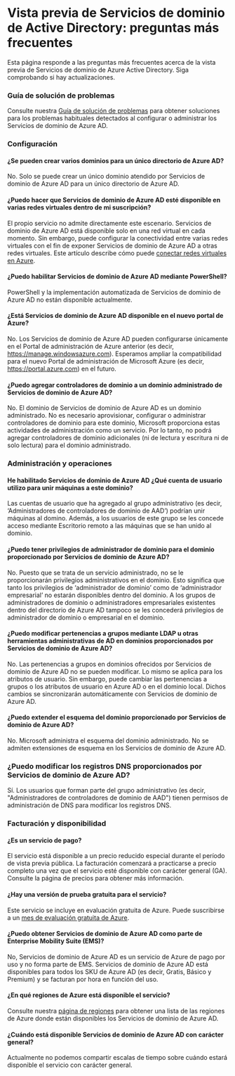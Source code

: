 <properties
	pageTitle="Vista previa de Servicios de dominio de Azure Active Directory: preguntas más frecuentes | Microsoft Azure"
	description="Preguntas más frecuentes sobre Servicios de dominio de Azure Active Directory"
	services="active-directory-ds"
	documentationCenter=""
	authors="mahesh-unnikrishnan"
	manager="stevenpo"
	editor="curtand"/>

<tags
	ms.service="active-directory-ds"
	ms.workload="identity"
	ms.tgt_pltfrm="na"
	ms.devlang="na"
	ms.topic="article"
	ms.date="01/26/2016"
	ms.author="maheshu"/>

# Vista previa de Servicios de dominio de Active Directory: preguntas más frecuentes

Esta página responde a las preguntas más frecuentes acerca de la vista previa de Servicios de dominio de Azure Active Directory. Siga comprobando si hay actualizaciones.

### Guía de solución de problemas
Consulte nuestra [Guía de solución de problemas](active-directory-ds-troubleshooting.md) para obtener soluciones para los problemas habituales detectados al configurar o administrar los Servicios de dominio de Azure AD.


### Configuración

#### ¿Se pueden crear varios dominios para un único directorio de Azure AD?
No. Solo se puede crear un único dominio atendido por Servicios de dominio de Azure AD para un único directorio de Azure AD.

#### ¿Puedo hacer que Servicios de dominio de Azure AD esté disponible en varias redes virtuales dentro de mi suscripción?
El propio servicio no admite directamente este escenario. Servicios de dominio de Azure AD está disponible solo en una red virtual en cada momento. Sin embargo, puede configurar la conectividad entre varias redes virtuales con el fin de exponer Servicios de dominio de Azure AD a otras redes virtuales. Este artículo describe cómo puede [conectar redes virtuales en Azure](../vpn-gateway/virtual-networks-configure-vnet-to-vnet-connection.md).

#### ¿Puedo habilitar Servicios de dominio de Azure AD mediante PowerShell?
PowerShell y la implementación automatizada de Servicios de dominio de Azure AD no están disponible actualmente.

#### ¿Está Servicios de dominio de Azure AD disponible en el nuevo portal de Azure?
No. Los Servicios de dominio de Azure AD pueden configurarse únicamente en el Portal de administración de Azure anterior (es decir, https://manage.windowsazure.com). Esperamos ampliar la compatibilidad para el nuevo Portal de administración de Microsoft Azure (es decir, https://portal.azure.com) en el futuro.

#### ¿Puedo agregar controladores de dominio a un dominio administrado de Servicios de dominio de Azure AD?
No. El dominio de Servicios de dominio de Azure AD es un dominio administrado. No es necesario aprovisionar, configurar o administrar controladores de dominio para este dominio, Microsoft proporciona estas actividades de administración como un servicio. Por lo tanto, no podrá agregar controladores de dominio adicionales (ni de lectura y escritura ni de solo lectura) para el dominio administrado.


### Administración y operaciones

#### He habilitado Servicios de dominio de Azure AD ¿Qué cuenta de usuario utilizo para unir máquinas a este dominio?
Las cuentas de usuario que ha agregado al grupo administrativo (es decir, ‘Administradores de controladores de dominio de AAD’) podrían unir máquinas al domino. Además, a los usuarios de este grupo se les concede acceso mediante Escritorio remoto a las máquinas que se han unido al dominio.

#### ¿Puedo tener privilegios de administrador de dominio para el dominio proporcionado por Servicios de dominio de Azure AD?
No. Puesto que se trata de un servicio administrado, no se le proporcionarán privilegios administrativos en el dominio. Esto significa que tanto los privilegios de ‘administrador de dominio’ como de ‘administrador empresarial’ no estarán disponibles dentro del dominio. A los grupos de administradores de dominio o administradores empresariales existentes dentro del directorio de Azure AD tampoco se les concederá privilegios de administrador de dominio o empresarial en el dominio.

#### ¿Puedo modificar pertenencias a grupos mediante LDAP u otras herramientas administrativas de AD en dominios proporcionados por Servicios de dominio de Azure AD?
No. Las pertenencias a grupos en dominios ofrecidos por Servicios de dominio de Azure AD no se pueden modificar. Lo mismo se aplica para los atributos de usuario. Sin embargo, puede cambiar las pertenencias a grupos o los atributos de usuario en Azure AD o en el dominio local. Dichos cambios se sincronizarán automáticamente con Servicios de dominio de Azure AD.

#### ¿Puedo extender el esquema del dominio proporcionado por Servicios de dominio de Azure AD?
No. Microsoft administra el esquema del dominio administrado. No se admiten extensiones de esquema en los Servicios de dominio de Azure AD.

### ¿Puedo modificar los registros DNS proporcionados por Servicios de dominio de Azure AD?
Sí. Los usuarios que forman parte del grupo administrativo (es decir, "Administradores de controladores de dominio de AAD") tienen permisos de administración de DNS para modificar los registros DNS.

### Facturación y disponibilidad

#### ¿Es un servicio de pago?
El servicio está disponible a un precio reducido especial durante el período de vista previa pública. La facturación comenzará a practicarse a precio completo una vez que el servicio esté disponible con carácter general (GA). Consulte la página de precios para obtener más información.

#### ¿Hay una versión de prueba gratuita para el servicio?
Este servicio se incluye en evaluación gratuita de Azure. Puede suscribirse a un [mes de evaluación gratuita de Azure](https://azure.microsoft.com/pricing/free-trial/).

#### ¿Puedo obtener Servicios de dominio de Azure AD como parte de Enterprise Mobility Suite (EMS)?
No, Servicios de dominio de Azure AD es un servicio de Azure de pago por uso y no forma parte de EMS. Servicios de dominio de Azure AD está disponibles para todos los SKU de Azure AD (es decir, Gratis, Básico y Premium) y se facturan por hora en función del uso.

#### ¿En qué regiones de Azure está disponible el servicio?
Consulte nuestra [página de regiones](active-directory-ds-regions.md) para obtener una lista de las regiones de Azure donde están disponibles los Servicios de dominio de Azure AD.

#### ¿Cuándo está disponible Servicios de dominio de Azure AD con carácter general?
Actualmente no podemos compartir escalas de tiempo sobre cuándo estará disponible el servicio con carácter general.

<!---HONumber=AcomDC_0302_2016-->